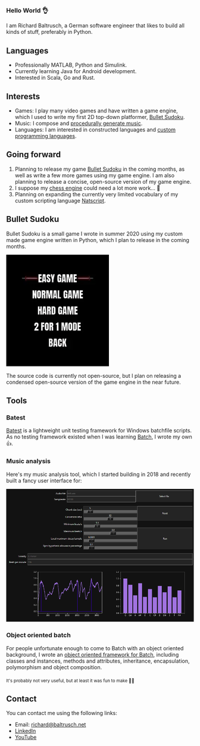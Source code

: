 ### Hello World :ok_hand:

I am Richard Baltrusch, a German software engineer that likes to build all kinds of stuff, preferably in Python.

## Languages

- Professionally MATLAB, Python and Simulink.
- Currently learning Java for Android development.
- Interested in Scala, Go and Rust.

## Interests

- Games: I play many video games and have written a game engine, which I used to write my first 2D top-down platformer, [Bullet Sudoku](https://github.com/rbaltrusch/rbaltrusch/edit/master/README.md#bullet-sudoku).
- Music: I compose and [procedurally generate music](https://github.com/rbaltrusch/music_generation).
- Languages: I am interested in constructed languages and [custom programming languages](https://github.com/rbaltrusch/python_interpreter).

## Going forward

1) Planning to release my game [Bullet Sudoku](https://github.com/rbaltrusch/rbaltrusch/edit/master/README.md#bullet-sudoku) in the coming months, as well as write a few more games using my game engine. I am also planning to release a concise, open-source version of my game engine.
1) I suppose my [chess engine](https://github.com/rbaltrusch/chess_engine) could need a lot more work... :shrug:
1) Planning on expanding the currently very limited vocabulary of my custom scripting language [Natscript](https://github.com/rbaltrusch/python_interpreter).

## Bullet Sudoku

Bullet Sudoku is a small game I wrote in summer 2020 using my custom made game engine written in Python, which I plan to release in the coming months.

![Short GIF of Bullet Sudoku gameplay](https://github.com/rbaltrusch/rbaltrusch/blob/master/media/bullet_sudoku.gif?raw=true "Short GIF of Bullet Sudoku gameplay")

The source code is currently not open-source, but I plan on releasing a condensed open-source version of the game engine in the near future.

## Tools

### Batest

[Batest](https://github.com/rbaltrusch/batest) is a lightweight unit testing framework for Windows batchfile scripts. As no testing framework existed when I was learning [Batch](https://github.com/rbaltrusch/batch), I wrote my own :+1:.

### Music analysis

Here's my music analysis tool, which I started building in 2018 and recently built a fancy user interface for:

![Screenshot of the analysis GUI](https://github.com/rbaltrusch/music_mood_analysis/blob/master/music_mood_analysis/gui/media/screenshot2.png?raw=true "Screenshot of the analysis GUI")

### Object oriented batch

For people unfortunate enough to come to Batch with an object oriented background, I wrote an [object oriented framework for Batch](https://github.com/rbaltrusch/objectbatch/wiki), including classes and instances, methods and attributes, inheritance, encapsulation, polymorphism and object composition.

<sub>It's probably not very useful, but at least it was fun to make :100::100:</sub>

## Contact

You can contact me using the following links:

- Email: [richard@baltrusch.net](mailto:richard@baltrusch.net?subject=[Github])
- [LinkedIn](https://www.linkedin.com/in/richard-baltrusch-aa809a131/)
- [YouTube](https://www.youtube.com/channel/UCBB1v2nSWPvX_9Km-AMGkGQ)


